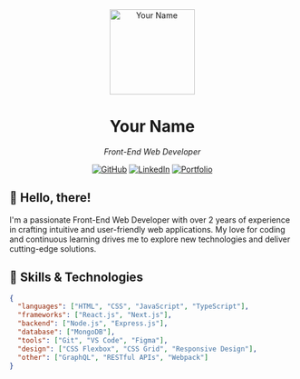 <div align="center">
  <img src="path/to/your/profile-picture.png" alt="Your Name" width="150" height="150">

  # Your Name
  *Front-End Web Developer*

  [![GitHub](https://img.shields.io/badge/GitHub-AZFahimm-blue?style=flat-square&logo=github)](https://github.com/AZFahimm)
  [![LinkedIn](https://img.shields.io/badge/LinkedIn-Arifuzzaman_Fahim-0077B5?style=flat-square&logo=linkedin)](https://www.linkedin.com/in/arifuzzaman-fahim-9137a7164/)
  [![Portfolio](https://img.shields.io/badge/Portfolio-YourWebsite-blueviolet?style=flat-square)](https://yourwebsite.com)
</div>

## 👋 Hello, there!
I'm a passionate Front-End Web Developer with over 2 years of experience in crafting intuitive and user-friendly web applications. My love for coding and continuous learning drives me to explore new technologies and deliver cutting-edge solutions.

## 🚀 Skills & Technologies
```json
{
  "languages": ["HTML", "CSS", "JavaScript", "TypeScript"],
  "frameworks": ["React.js", "Next.js"],
  "backend": ["Node.js", "Express.js"],
  "database": ["MongoDB"],
  "tools": ["Git", "VS Code", "Figma"],
  "design": ["CSS Flexbox", "CSS Grid", "Responsive Design"],
  "other": ["GraphQL", "RESTful APIs", "Webpack"]
}
